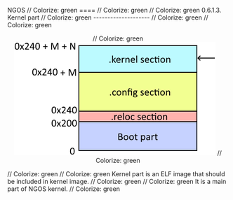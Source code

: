 NGOS                                                                                                                                                                                                     // Colorize: green
====                                                                                                                                                                                                     // Colorize: green
                                                                                                                                                                                                         // Colorize: green
0.6.1.3. Kernel part                                                                                                                                                                                     // Colorize: green
--------------------                                                                                                                                                                                     // Colorize: green
                                                                                                                                                                                                         // Colorize: green
<p align="center">                                                                                                                                                                                       // Colorize: green
    <img src="https://github.com/Gris87/ngos/blob/master/src/os/kernel/Image%20structure.png?raw=true" alt="Image structure"/>                                                                           // Colorize: green
</p>                                                                                                                                                                                                     // Colorize: green
                                                                                                                                                                                                         // Colorize: green
Kernel part is an ELF image that should be included in kernel image.                                                                                                                                     // Colorize: green
                                                                                                                                                                                                         // Colorize: green
It is a main part of NGOS kernel.                                                                                                                                                                        // Colorize: green
